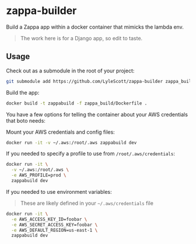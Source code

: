 # zappa-builder

Build a Zappa app within a docker container that mimicks the lambda env.

> The work here is for a Django app, so edit to taste.

## Usage

Check out as a submodule in the root of your project:

```bash
git submodule add https://github.com/LyleScott/zappa-builder zappa_build
```

Build the app:

```bash
docker build -t zappabuild -f zappa_build/Dockerfile .
```

You have a few options for telling the container about your AWS credentials that boto needs:

Mount your AWS credentials and config files:

```bash
docker run -it -v ~/.aws:/root/.aws zappabuild dev
```

If you needed to specify a profile to use from `/root/.aws/credentials`:

```bash
docker run -it \
  -v ~/.aws:/root/.aws \
  -e AWS_PROFILE=prod \
  zappabuild dev
```

If you needed to use environment variables:

> These are likely defined in your `~/.aws/credentials` file

```bash
docker run -it \
  -e AWS_ACCESS_KEY_ID=foobar \
  -e AWS_SECRET_ACCESS_KEY=foobar \
  -e AWS_DEFAULT_REGION=us-east-1 \
  zappabuild dev
```

